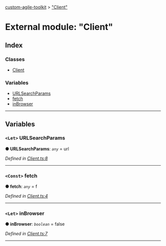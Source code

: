 [custom-agile-toolkit](../README.md) > ["Client"](../modules/_client_.md)

# External module: "Client"

## Index

### Classes

* [Client](../classes/_client_.client.md)

### Variables

* [URLSearchParams](_client_.md#urlsearchparams)
* [fetch](_client_.md#fetch)
* [inBrowser](_client_.md#inbrowser)

---

## Variables

<a id="urlsearchparams"></a>

### `<Let>` URLSearchParams

**● URLSearchParams**: *`any`* =  url

*Defined in [Client.ts:8](https://github.com/ferentchak/rally-node-sdk/blob/e12497b/Client.ts#L8)*

___
<a id="fetch"></a>

### `<Const>` fetch

**● fetch**: *`any`* =  f

*Defined in [Client.ts:4](https://github.com/ferentchak/rally-node-sdk/blob/e12497b/Client.ts#L4)*

___
<a id="inbrowser"></a>

### `<Let>` inBrowser

**● inBrowser**: *`boolean`* = false

*Defined in [Client.ts:7](https://github.com/ferentchak/rally-node-sdk/blob/e12497b/Client.ts#L7)*

___

